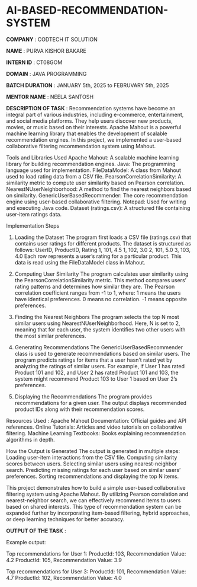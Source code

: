 # AI-BASED-RECOMMENDATION-SYSTEM

**COMPANY** : CODTECH IT SOLUTION

**NAME** : PURVA KISHOR BAKARE

**INTERN ID** : CT08GOM

**DOMAIN** : JAVA PROGRAMMING

**BATCH DURATION** : JANUARY 5th, 2025 to FEBRUVARY 5th, 2025

**MENTOR NAME** : NEELA SANTOSH

**DESCRIPTION OF TASK** : Recommendation systems have become an integral part of various industries, including e-commerce, entertainment, and social media platforms. They help users discover new products, movies, or music based on their interests. Apache Mahout is a powerful machine learning library that enables the development of scalable recommendation engines. In this project, we implemented a user-based collaborative filtering recommendation system using Mahout.

Tools and Libraries Used
Apache Mahout: A scalable machine learning library for building recommendation engines.
Java: The programming language used for implementation.
FileDataModel: A class from Mahout used to load rating data from a CSV file.
PearsonCorrelationSimilarity: A similarity metric to compute user similarity based on Pearson correlation.
NearestNUserNeighborhood: A method to find the nearest neighbors based on similarity.
GenericUserBasedRecommender: The core recommendation engine using user-based collaborative filtering.
Notepad: Used for writing and executing Java code.
Dataset (ratings.csv): A structured file containing user-item ratings data.

Implementation Steps
1. Loading the Dataset
The program first loads a CSV file (ratings.csv) that contains user ratings for different products. The dataset is structured as follows:
UserID, ProductID, Rating
1, 101, 4.5
1, 102, 3.0
2, 101, 5.0
3, 103, 4.0
Each row represents a user’s rating for a particular product. This data is read using the FileDataModel class in Mahout.

2. Computing User Similarity
The program calculates user similarity using the PearsonCorrelationSimilarity metric. This method compares users’ rating patterns and determines how similar they are. The Pearson correlation coefficient ranges from -1 to 1, where:
1 means the users have identical preferences.
0 means no correlation.
-1 means opposite preferences.
   
3. Finding the Nearest Neighbors
The program selects the top N most similar users using NearestNUserNeighborhood. Here, N is set to 2, meaning that for each user, the system identifies two other users with the most similar preferences.

4. Generating Recommendations
The GenericUserBasedRecommender class is used to generate recommendations based on similar users. The program predicts ratings for items that a user hasn’t rated yet by analyzing the ratings of similar users.
For example, if User 1 has rated Product 101 and 102, and User 2 has rated Product 101 and 103, the system might recommend Product 103 to User 1 based on User 2’s preferences.

5. Displaying the Recommendations
The program provides recommendations for a given user. The output displays recommended product IDs along with their recommendation scores.

Resources Used :
Apache Mahout Documentation: Official guides and API references.
Online Tutorials: Articles and video tutorials on collaborative filtering.
Machine Learning Textbooks: Books explaining recommendation algorithms in depth.

How the Output is Generated
The output is generated in multiple steps:
Loading user-item interactions from the CSV file.
Computing similarity scores between users.
Selecting similar users using nearest-neighbor search.
Predicting missing ratings for each user based on similar users’ preferences.
Sorting recommendations and displaying the top N items.

This project demonstrates how to build a simple user-based collaborative filtering system using Apache Mahout. By utilizing Pearson correlation and nearest-neighbor search, we can effectively recommend items to users based on shared interests. This type of recommendation system can be expanded further by incorporating item-based filtering, hybrid approaches, or deep learning techniques for better accuracy.

**OUTPUT OF THE TASK** : 

Example output:

Top recommendations for User 1:
ProductId: 103, Recommendation Value: 4.2
ProductId: 105, Recommendation Value: 3.9

Top recommendations for User 3:
ProductId: 101, Recommendation Value: 4.7
ProductId: 102, Recommendation Value: 4.0

